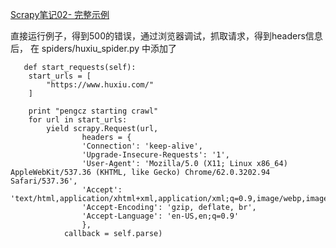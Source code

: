 [Scrapy笔记02- 完整示例](https://www.xncoding.com/2016/03/10/scrapy-02.html)

直接运行例子，得到500的错误，通过浏览器调试，抓取请求，得到headers信息后，
在 spiders/huxiu\_spider.py 中添加了

       def start_requests(self):
        start_urls = [
            "https://www.huxiu.com/"
        ]

        print "pengcz starting crawl"
        for url in start_urls:
            yield scrapy.Request(url,
                    headers = {
                    'Connection': 'keep-alive',
                    'Upgrade-Insecure-Requests': '1',
                    'User-Agent': 'Mozilla/5.0 (X11; Linux x86_64) AppleWebKit/537.36 (KHTML, like Gecko) Chrome/62.0.3202.94 Safari/537.36',
                    'Accept': 'text/html,application/xhtml+xml,application/xml;q=0.9,image/webp,image/apng,*/*;q=0.8',
                    'Accept-Encoding': 'gzip, deflate, br',
                    'Accept-Language': 'en-US,en;q=0.9'
                    },
                callback = self.parse)

